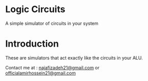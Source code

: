 # Logic Circuits
A simple simulator of circuits in your system

# Introduction
These are simulators that act exactly like the circuits in your ALU.

Contact me at : najafizadeh21@gmail.com or officialamirhossein21@gmail.com
